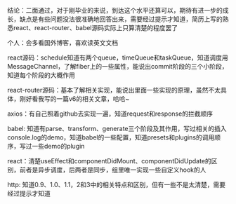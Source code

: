 结论：二面通过，对于刚毕业的来说，到达这个水平还算可以，期待有进一步的成长，缺点是有些问题没法很准确地回答出来，需要经过提示才知道，简历上写的熟悉react、react-router、babel源码实际上只算清楚的程度罢了

个人：会多看国外博客，喜欢读英文文档

react源码：schedule知道有两个queue，timeQueue和taskQueue，知道调度用MessageChannel，了解fiber上的一些属性，能说出commit阶段的三个小阶段，知道每个阶段的大概作用

react-router源码：基本了解相关实现，能说出里面一些实现的原理，虽然不太具体，刚好看我写的一篇v6的相关文章，哈哈~

axios：有自己照着github去实现一遍，知道request和response的拦截顺序

babel: 知道有parse、transform、generate三个阶段及其作用，写过相关的插入console.log的demo，知道babel的一些配置，知道presets和plugins的调用顺序，写过一些demo的plugin

react：清楚useEffect和componentDidMount、componentDidUpdate的区别，前者是异步调度，后两者是同步，组里唯一实现一些自定义hook的人



http: 知道0.9、1.0、1.1，2和3中的相关特点和区别，但有一些不是太清楚，需要经过提示才知道